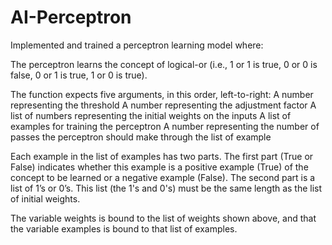 # AI-Perceptron
Implemented and trained a perceptron learning model where: 

The perceptron learns the concept of logical-or (i.e., 1 or 1 is true, 0 or 0 is false, 0 
or 1 is true, 1 or 0 is true).

The function expects five arguments, in this order, left-to-right:
A number representing the threshold
A number representing the adjustment factor 
A list of numbers representing the initial weights on the inputs
A list of examples for training the perceptron
A number representing the number of passes the perceptron should make through
the list of example


Each example in the list of examples has two parts. The first part (True or False) indicates 
whether this example is a positive example (True) of the concept to be learned or a negative 
example (False). The second part is a list of 1’s or 0’s. This list (the 1's and 0's) must be the same 
length as the list of initial weights.

The variable weights is bound to the list of weights shown above, and that the 
variable examples is bound to that list of examples.
